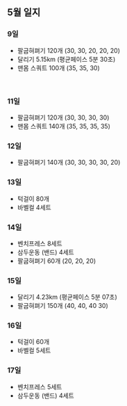 ## 5월 일지

### 9일
- 팔굽혀펴기 120개 (30, 30, 20, 20, 20)
- 달리기 5.15km (평균페이스 5분 30초)
- 맨몸 스쿼트 100개 (35, 35, 30)
<br>
  
### 11일
- 팔굽혀펴기 120개 (30, 30, 30, 30)
- 맨몸 스쿼트 140개 (35, 35, 35, 35)

### 12일
- 팔굽혀펴기 140개 (30, 30, 30, 30, 20)

### 13일
- 턱걸이 80개
- 바벨컬 4세트

### 14일
- 벤치프레스 8세트
- 삼두운동 (밴드) 4세트
- 팔굽혀펴기 60개 (20, 20, 20)

### 15일
- 달리기 4.23km (평균페이스 5분 07초)
- 팔굽혀펴기 150개 (40, 40, 40 30)

### 16일
- 턱걸이 60개
- 바벨컬 5세트

### 17일
- 벤치프레스 5세트
- 삼두운동 (밴드) 4세트
